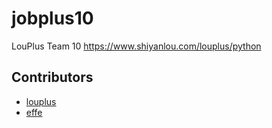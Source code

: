 # jobplus10
LouPlus Team 10 https://www.shiyanlou.com/louplus/python

## Contributors

* [louplus](https://github.com/louplus)
* [effe](https://github.com/xieyu567)
